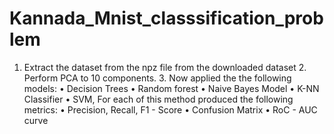 # Kannada_Mnist_classsification_problem
1. Extract the dataset from the npz file from the downloaded dataset  2. Perform PCA to 10 components.  3. Now applied the the following models: • Decision Trees • Random forest • Naive Bayes Model • K-NN Classifier • SVM, For each of this method produced the following metrics: • Precision, Recall, F1 - Score • Confusion Matrix • RoC - AUC curve
